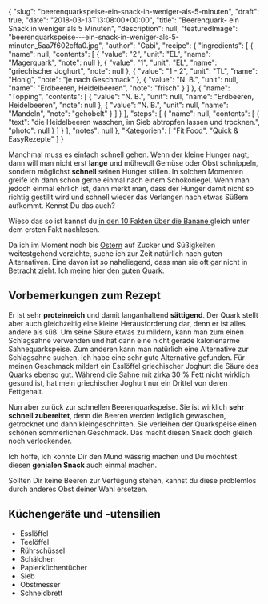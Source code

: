 {
    "slug": "beerenquarkspeise-ein-snack-in-weniger-als-5-minuten",
    "draft": true,
    "date": "2018-03-13T13:08:00+00:00",
    "title": "Beerenquark- ein Snack in weniger als 5 Minuten",
    "description": null,
    "featuredImage": "beerenquarkspeise---ein-snack-in-weniger-als-5-minuten_5aa7f602cffa0.jpg",
    "author": "Gabi",
    "recipe": {
        "ingredients": [
            {
                "name": null,
                "contents": [
                    {
                        "value": "2",
                        "unit": "EL",
                        "name": "Magerquark",
                        "note": null
                    },
                    {
                        "value": "1",
                        "unit": "EL",
                        "name": "griechischer Joghurt",
                        "note": null
                    },
                    {
                        "value": "1 - 2",
                        "unit": "TL",
                        "name": "Honig",
                        "note": "je nach Geschmack"
                    },
                    {
                        "value": "N. B.",
                        "unit": null,
                        "name": "Erdbeeren, Heidelbeeren",
                        "note": "frisch"
                    }
                ]
            },
            {
                "name": "Topping",
                "contents": [
                    {
                        "value": "N. B.",
                        "unit": null,
                        "name": "Erdbeeren, Heidelbeeren",
                        "note": null
                    },
                    {
                        "value": "N. B.",
                        "unit": null,
                        "name": "Mandeln",
                        "note": "gehobelt"
                    }
                ]
            }
        ],
        "steps": [
            {
                "name": null,
                "contents": [
                    {
                        "text": "die Heidelbeeren waschen, im Sieb abtropfen lassen und trocknen.",
                        "photo": null
                    }
                ]
            }
        ],
        "notes": null
    },
    "Kategorien": [
        "Fit Food",
        "Quick & EasyRezepte"
    ]
}

Manchmal muss es einfach schnell gehen. Wenn der kleine Hunger nagt, dann will man nicht erst **lange** und mühevoll Gemüse oder Obst schnippeln, sondern möglichst **schnell** seinen Hunger stillen. In solchen Momenten greife ich dann schon gerne einmal nach einem Schokoriegel. Wenn man jedoch einmal ehrlich ist, dann merkt man, dass der Hunger damit nicht so richtig gestillt wird und schnell wieder das Verlangen nach etwas Süßem aufkommt. Kennst Du das auch?

Wieso das so ist kannst du [in den 10 Fakten über die Banane ](https://kochfokus.de/artikel/10-fakten-ueber-die-banane/ "hier") gleich unter dem ersten Fakt nachlesen.

Da ich im Moment noch bis [Ostern](https://kochfokus.de/artikel/sieben-motivationshilfen-wie-man-die-fastenzeit-durchhaelt/ "Ostern") auf Zucker und Süßigkeiten weitestgehend verzichte, suche ich zur Zeit natürlich nach guten Alternativen. Eine davon ist so naheliegend, dass man sie oft gar nicht in Betracht zieht. Ich meine hier den guten Quark.

## Vorbemerkungen zum Rezept

 Er ist sehr **proteinreich** und damit langanhaltend **sättigend**. Der Quark stellt aber auch gleichzeitig eine kleine Herausforderung dar, denn er ist alles andere als süß. Um seine Säure etwas zu mildern, kann man zum einen  Schlagsahne verwenden und hat dann eine nicht gerade kalorienarme Sahnequarkspeise. Zum anderen kann man natürlich eine Alternative zur Schlagsahne suchen. Ich habe eine sehr gute Alternative gefunden. Für meinen Geschmack mildert ein Esslöffel griechischer Joghurt die Säure des Quarks ebenso gut. Während die Sahne mit zirka 30 % Fett nicht wirklich gesund ist, hat mein griechischer Joghurt nur ein Drittel von deren Fettgehalt.


Nun aber zurück zur schnellen Beerenquarkspeise. Sie ist wirklich **sehr schnell zubereitet**, denn die Beeren werden lediglich gewaschen, getrocknet und dann kleingeschnitten. Sie verleihen der Quarkspeise einen schönen sommerlichen Geschmack. Das macht diesen Snack doch gleich noch verlockender.

Ich hoffe, ich konnte Dir den Mund wässrig machen und Du möchtest diesen **genialen Snack** auch einmal machen.

Sollten Dir keine Beeren zur Verfügung stehen, kannst du diese problemlos durch anderes Obst deiner Wahl ersetzen.

## Küchengeräte und -utensilien

- Esslöffel
- Teelöffel
- Rührschüssel
- Schälchen
- Papierküchentücher
- Sieb
- Obstmesser
- Schneidbrett